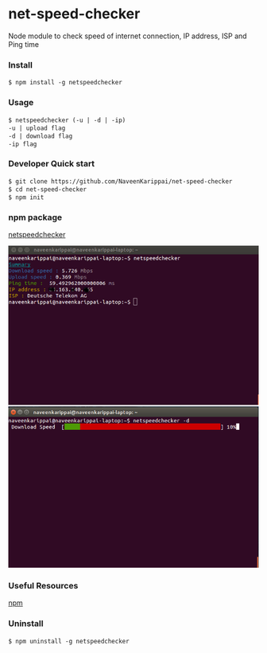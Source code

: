 # net-speed-checker

Node module to check speed of internet connection, IP address, ISP and Ping time

### Install 

```
$ npm install -g netspeedchecker
```
### Usage 

```
$ netspeedchecker (-u | -d | -ip)
-u | upload flag 
-d | download flag
-ip flag
```

### Developer Quick start

```
$ git clone https://github.com/NaveenKarippai/net-speed-checker
$ cd net-speed-checker
$ npm init
```


### npm package

[netspeedchecker](https://www.npmjs.com/package/netspeedchecker)

![](https://github.com/NaveenKarippai/net-speed-checker/blob/master/netspeedchecker.png)
![](https://github.com/NaveenKarippai/net-speed-checker/blob/master/netspeedchecker2.png)

### Useful Resources

[npm](https://docs.npmjs.com/developers)

### Uninstall 

```
$ npm uninstall -g netspeedchecker
```
